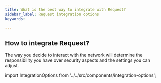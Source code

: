 ```yaml
---
title: What is the best way to integrate with Request?
sidebar_label: Request integration options
keywords:

---
```


## How to integrate Request?

The way you decide to interact with the network will determine the responsibility you have over security aspects and the settings you can adjust.


import IntegrationOptions from '../../src/components/integration-options';

<IntegrationOptions details={true} />
